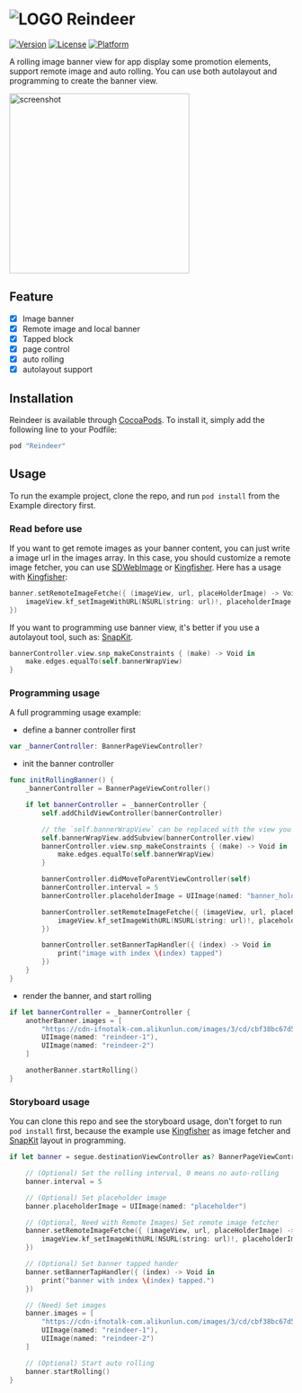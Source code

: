 # ![LOGO](./Example/Reindeer/Images.xcassets/AppIcon.appiconset/Icon-Small@2x.png) Reindeer

[![Version](https://img.shields.io/cocoapods/v/Reindeer.svg?style=flat)](http://cocoapods.org/pods/Reindeer)
[![License](https://img.shields.io/cocoapods/l/Reindeer.svg?style=flat)](http://cocoapods.org/pods/Reindeer)
[![Platform](https://img.shields.io/cocoapods/p/Reindeer.svg?style=flat)](http://cocoapods.org/pods/Reindeer)

A rolling image banner view for app display some promotion elements, support remote image and auto rolling. You can use both autolayout and programming to create the banner view.

<img src="./Example/Reindeer/Images.xcassets/example.imageset/example.png" alt="screenshot" width="320"/>

## Feature

- [x] Image banner
- [x] Remote image and local banner
- [x] Tapped block
- [x] page control
- [x] auto rolling
- [x] autolayout support

## Installation

Reindeer is available through [CocoaPods](http://cocoapods.org). To install
it, simply add the following line to your Podfile:

```ruby
pod "Reindeer"
```

## Usage

To run the example project, clone the repo, and run `pod install` from the Example directory first.

### Read before use

If you want to get remote images as your banner content, you can just write a image url in the images array. In this case, you should customize a remote image fetcher, you can use [SDWebImage](https://github.com/rs/SDWebImage) or [Kingfisher](https://github.com/onevcat/Kingfisher). Here has a usage with [Kingfisher](https://github.com/onevcat/Kingfisher):
```swift 
banner.setRemoteImageFetche({ (imageView, url, placeHolderImage) -> Void in
    imageView.kf_setImageWithURL(NSURL(string: url)!, placeholderImage: placeHolderImage)
})
```

If you want to programming use banner view, it's better if you use a autolayout tool, such as: [SnapKit](https://github.com/SnapKit/SnapKit).
```swift
bannerController.view.snp_makeConstraints { (make) -> Void in
    make.edges.equalTo(self.bannerWrapView)
}
```

### Programming usage

A full programming usage example:

- define a banner controller first

```swift
var _bannerController: BannerPageViewController?
```

- init the banner controller

```swift
func initRollingBanner() {
    _bannerController = BannerPageViewController()

    if let bannerController = _bannerController {
        self.addChildViewController(bannerController)

        // the `self.bannerWrapView` can be replaced with the view you want to add the banner.
        self.bannerWrapView.addSubview(bannerController.view)
        bannerController.view.snp_makeConstraints { (make) -> Void in
            make.edges.equalTo(self.bannerWrapView)
        }

        bannerController.didMoveToParentViewController(self)
        bannerController.interval = 5
        bannerController.placeholderImage = UIImage(named: "banner_holder")

        bannerController.setRemoteImageFetche({ (imageView, url, placeholderImage) -> Void in
            imageView.kf_setImageWithURL(NSURL(string: url)!, placeholderImage: placeholderImage)
        })

        bannerController.setBannerTapHandler({ (index) -> Void in
            print("image with index \(index) tapped")
        })
    }
}
```

- render the banner, and start rolling

```swift
if let bannerController = _bannerController {
    anotherBanner.images = [
        "https://cdn-ifnotalk-com.alikunlun.com/images/3/cd/cbf38bc67d58fb61c42a14f6b468c.jpg",
        UIImage(named: "reindeer-1"),
        UIImage(named: "reindeer-2")
    ]

    anotherBanner.startRolling()
}

```


### Storyboard usage

You can clone this repo and see the storyboard usage, don't forget to run `pod install` first, because the example use [Kingfisher](https://github.com/onevcat/Kingfisher) as image fetcher and [SnapKit](https://github.com/SnapKit/SnapKit) layout in programming.

```swift
if let banner = segue.destinationViewController as? BannerPageViewController {

    // (Optional) Set the rolling interval, 0 means no auto-rolling
    banner.interval = 5

    // (Optional) Set placeholder image
    banner.placeholderImage = UIImage(named: "placeholder")

    // (Optional, Need with Remote Images) Set remote image fetcher
    banner.setRemoteImageFetche({ (imageView, url, placeHolderImage) -> Void in
        imageView.kf_setImageWithURL(NSURL(string: url)!, placeholderImage: placeHolderImage)
    })

    // (Optional) Set banner tapped hander
    banner.setBannerTapHandler({ (index) -> Void in
        print("banner with index \(index) tapped.")
    })

    // (Need) Set images
    banner.images = [
        "https://cdn-ifnotalk-com.alikunlun.com/images/3/cd/cbf38bc67d58fb61c42a14f6b468c.jpg",
        UIImage(named: "reindeer-1"),
        UIImage(named: "reindeer-2")
    ]

    // (Optional) Start auto rolling
    banner.startRolling()
}

```

